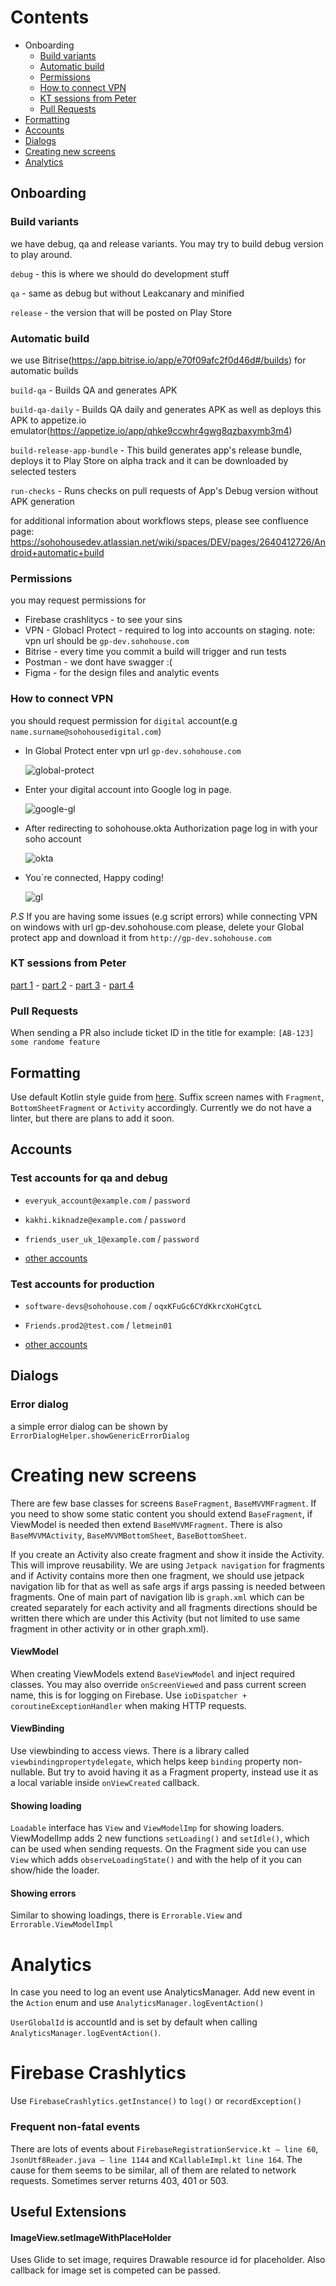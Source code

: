 # Contents

- Onboarding
  - [Build variants](#Build-variants)
  - [Automatic build](#Automatic-build)
  - [Permissions](#Permissions)
  - [How to connect VPN](#How-to-connect-VPN)
  - [KT sessions from Peter](#KT-sessions-from-Peter)
  - [Pull Requests](#Pull-Requests)
- [Formatting](#Formatting)
- [Accounts](#Accounts)
- [Dialogs](#Dialogs)
- [Creating new screens](#Creating-new-screens)
- [Analytics](#Analytics)

## Onboarding

### Build variants

we have debug, qa and release variants. You may try to build debug version to play around.

`debug` - this is where we should do development stuff

`qa` - same as debug but without Leakcanary and minified

`release` - the version that will be posted on Play Store

### Automatic build

we use Bitrise(https://app.bitrise.io/app/e70f09afc2f0d46d#/builds) for automatic builds

`build-qa` - Builds QA and generates APK

`build-qa-daily` - Builds QA daily and generates APK as well as deploys this APK to appetize.io 
emulator(https://appetize.io/app/qhke9ccwhr4gwg8qzbaxymb3m4)

`build-release-app-bundle` - This build generates app's release bundle, deploys it to Play Store 
 on alpha track and it can be downloaded by selected testers

`run-checks` - Runs checks on pull requests of App's Debug version without APK generation

for additional information about workflows steps, please see confluence page:
https://sohohousedev.atlassian.net/wiki/spaces/DEV/pages/2640412726/Android+automatic+build

### Permissions
you may request permissions for
- Firebase crashlitycs - to see your sins
- VPN - Globacl Protect - required to log into accounts on staging. note: vpn url should be `gp-dev.sohohouse.com`
- Bitrise - every time you commit a build will trigger and run tests
- Postman - we dont have swagger :(
- Figma - for the design files and analytic events

### How to connect VPN 
you should request permission for `digital` account(e.g `name.surname@sohohousedigital.com`)

- In Global Protect enter vpn url `gp-dev.sohohouse.com`

  ![global-protect](https://user-images.githubusercontent.com/60490214/148375227-a4935efb-5f19-4ebb-b9f0-94d61fa0b7e1.png)

- Enter your digital account into Google log in page.

  ![google-gl](https://user-images.githubusercontent.com/60490214/148376117-52b23410-3648-46a5-a1f4-5d7e98345307.png)

- After redirecting to sohohouse.okta Authorization page log in with your soho account

  ![okta](https://user-images.githubusercontent.com/60490214/148376249-3dcc8f63-9f65-43d9-87b9-77309c523982.png)

- You`re connected, Happy coding!

  ![gl](https://user-images.githubusercontent.com/60490214/148376386-06469267-6cf2-4539-93d9-bd928019ed8b.png)

_P.S_
If you are having some issues (e.g script errors) while connecting VPN on windows with url
gp-dev.sohohouse.com please, delete your Global protect app and download it
from `http://gp-dev.sohohouse.com`

### KT sessions from Peter

[part 1](https://sohohouse.slack.com/archives/C02G3PNTEER/p1636653369019100) -
[part 2](https://sohohouse.slack.com/archives/C02G3PNTEER/p1636653358018900) -
[part 3](https://sohohouse.slack.com/archives/C02G3PNTEER/p1636653344018700) -
[part 4](https://sohohouse.slack.com/archives/C02G3PNTEER/p1636647485017800)

### Pull Requests
When sending a PR also include ticket ID in the title for example:
`[AB-123] some randome feature`

## Formatting

Use default Kotlin style guide from [here](https://kotlinlang.org/docs/coding-conventions.html).
Suffix screen names with `Fragment`, `BottomSheetFragment` or `Activity` accordingly. Currently we
do not have a linter, but there are plans to add it soon.

## Accounts

### Test accounts for qa and debug

- `everyuk_account@example.com` / `password`

- `kakhi.kiknadze@example.com` / `password`

- `friends_user_uk_1@example.com` / `password`

- [other accounts](https://sohohousedev.atlassian.net/wiki/spaces/EPAM/pages/871759949/Members+Accounts+to+test+on+staging+environment)

### Test accounts for production

- `software-devs@sohohouse.com` / `oqxKFuGc6CYdKkrcXoHCgtcL`

- `Friends.prod2@test.com` / `letmein01`

- [other accounts](https://sohohousedev.atlassian.net/wiki/spaces/DEV/pages/1875312643/Prod+Test+accounts)

## Dialogs

### Error dialog

a simple error dialog can be shown by `ErrorDialogHelper.showGenericErrorDialog`

# Creating new screens
There are few base classes for screens `BaseFragment`, `BaseMVVMFragment`. If you need to show some
static content you should extend `BaseFragment`, if ViewModel is needed then extend
`BaseMVVMFragment`. There is also `BaseMVVMActivity`, `BaseMVVMBottomSheet`, `BaseBottomSheet`.

If you create an Activity also create fragment and show it inside the Activity. This will improve
reusability. 
We are using `Jetpack navigation` for fragments and if Activity contains more then one fragment, we
should use jetpack navigation lib for that as well as safe args if args passing is needed between fragments.
One of main part of navigation lib is `graph.xml` which can be created separately for each activity and
all fragments directions should be written there which are under this Activity (but not limited to use 
same fragment in other activity or in other graph.xml).

#### ViewModel
When creating ViewModels extend `BaseViewModel` and inject required classes. You may also override
`onScreenViewed` and pass current screen name, this is for logging on Firebase. Use 
`ioDispatcher + coroutineExceptionHandler` when making HTTP requests.

#### ViewBinding
Use viewbinding to access views. There is a library called `viewbindingpropertydelegate`, which
helps keep `binding` property non-nullable. But try to avoid having it as a Fragment property,
instead use it as a local variable inside `onViewCreated` callback.

#### Showing loading
`Loadable` interface has `View` and `ViewModelImp` for showing loaders. ViewModelImp adds 2 new
functions `setLoading()` and `setIdle()`, which can be used when sending requests. On the Fragment
side you can use `View` which adds `observeLoadingState()` and with the help of it you can show/hide
the loader.

#### Showing errors
Similar to showing loadings, there is `Errorable.View` and `Errorable.ViewModelImpl`

# Analytics
In case you need to log an event use AnalyticsManager. Add new event in the `Action` enum and use
`AnalyticsManager.logEventAction()`

`UserGlobalId` is accountId and is set by default when calling `AnalyticsManager.logEventAction()`.

# Firebase Crashlytics 
Use `FirebaseCrashlytics.getInstance()` to `log()` or `recordException()`

### Frequent non-fatal events
There are lots of events about `FirebaseRegistrationService.kt – line 60`,
`JsonUtf8Reader.java – line 1144` and `KCallableImpl.kt line 164`. The cause for them seems to be
similar, all of them are related to network requests. Sometimes server returns 403, 401 or 503.

## Useful Extensions

#### ImageView.setImageWithPlaceHolder
Uses Glide to set image, requires Drawable resource id for placeholder. Also callback for image set is competed can be passed.